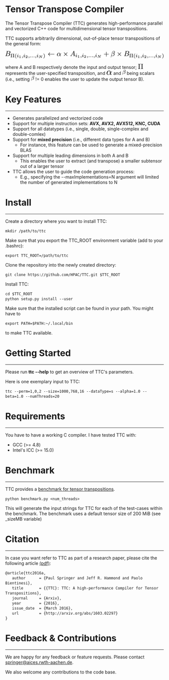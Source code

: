 # Tensor Transpose Compiler #

The Tensor Transpose Compiler (TTC) generates high-performance parallel and vectorized C++ code for multidimensional tensor transpositions.

TTC supports arbitrarily dimensional, out-of-place tensor transpositions of the general form:

![ttc](https://github.com/HPAC/TTC/blob/master/misc/equation.png)

where A and B respectively denote the input and output tensor;
<img src=https://github.com/HPAC/TTC/blob/master/misc/pi.png height=16px/> represents the user-specified
transposition, and 
<img src=https://github.com/HPAC/TTC/blob/master/misc/alpha.png height=14px/> and
<img src=https://github.com/HPAC/TTC/blob/master/misc/beta.png height=16px/> being scalars
(i.e., setting <img src=https://github.com/HPAC/TTC/blob/master/misc/beta.png height=16px/> != 0 enables the user to update the output tensor B).

# Key Features
--------------

* Generates parallelized and vectorized code
* Support for multiple instruction sets: **AVX, AVX2, AVX512, KNC, CUDA**
* Support for all datatypes (i.e., single, double, single-complex and double-comlex)
* Support for **mixed precision** (i.e., different data types for A and B)
    * For instance, this feature can be used to generate a mixed-precision BLAS
* Support for multiple leading dimensions in both A and B
    * This enables the user to extract (and transpose) a smaller subtensor out of a larger tensor
* TTC allows the user to guide the code generation process:
    * E.g., specifying the --maxImplementations=N argument will limited the number of generated implementations to N


# Install
---------

Create a directory where you want to install TTC:

    mkdir /path/to/ttc

Make sure that you export the TTC_ROOT environment variable (add to your .bashrc):

    export TTC_ROOT=/path/to/ttc

Clone the repository into the newly created directory:

    git clone https://github.com/HPAC/TTC.git $TTC_ROOT

Install TTC:

    cd $TTC_ROOT
    python setup.py install --user

Make sure that the installed script can be found in your path. You might have to
   
    export PATH=$PATH:~/.local/bin

to make TTC available.    



# Getting Started
-----------------

Please run **ttc --help** to get an overview of TTC's parameters.

Here is one exemplary input to TTC: 

    ttc --perm=1,0,2 --size=1000,768,16 --dataType=s --alpha=1.0 --beta=1.0 --numThreads=20

# Requirements
--------------

You have to have a working C compiler. I have tested TTC with:

* GCC (>= 4.8)
* Intel's ICC (>= 15.0)

# Benchmark
-----------

TTC provides a [benchmark for tensor transpositions](https://github.com/HPAC/TTC/blob/master/benchmark/benchmark.py).

    python benchmark.py <num_threads>

This will generate the input strings for TTC for each of the test-cases within the benchmark. 
The benchmark uses a default tensor size of 200 MiB (see _sizeMB variable)


# Citation
-----------
In case you want refer to TTC as part of a research paper, please cite the following
article [(pdf)](http://arxiv.org/pdf/1603.02297v1):
```
@article{ttc2016a,
   author      = {Paul Springer and Jeff R. Hammond and Paolo Bientinesi},
   title       = {{TTC}: TTC: A high-performance Compiler for Tensor Transpositions},
   journal     = {Arxiv},
   year        = {2016},
   issue_date  = {March 2016},
   url         = {http://arxiv.org/abs/1603.02297}
}
``` 


# Feedback & Contributions
-----------
We are happy for any feedback or feature requests. Please contact springer@aices.rwth-aachen.de.

We also welcome any contributions to the code base.
